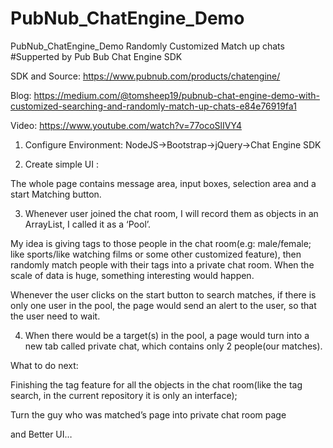 # PubNub_ChatEngine_Demo
PubNub_ChatEngine_Demo
Randomly Customized Match up chats
#Supperted by Pub Bub Chat Engine SDK

SDK and Source: https://www.pubnub.com/products/chatengine/

Blog: https://medium.com/@tomsheep19/pubnub-chat-engine-demo-with-customized-searching-and-randomly-match-up-chats-e84e76919fa1

Video: https://www.youtube.com/watch?v=77ocoSlIVY4


1. Configure Environment: NodeJS->Bootstrap->jQuery->Chat Engine SDK

2. Create simple UI :

The whole page contains message area, input boxes, selection area and a start Matching button.

3. Whenever user joined the chat room, I will record them as objects in an ArrayList, I called it as a ‘Pool’.

My idea is giving tags to those people in the chat room(e.g: male/female; like sports/like watching films or some other customized feature), then randomly match people with their tags into a private chat room. When the scale of data is huge, something interesting would happen.

Whenever the user clicks on the start button to search matches, if there is only one user in the pool, the page would send an alert to the user, so that the user need to wait.

4. When there would be a target(s) in the pool, a page would turn into a new tab called private chat, which contains only 2 people(our matches).


What to do next:

Finishing the tag feature for all the objects in the chat room(like the tag search, in the current repository it is only an interface);

Turn the guy who was matched’s page into private chat room page

and Better UI…

